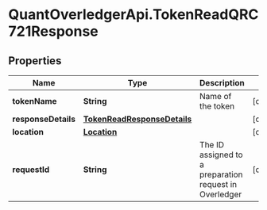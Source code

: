 # QuantOverledgerApi.TokenReadQRC721Response

## Properties

Name | Type | Description | Notes
------------ | ------------- | ------------- | -------------
**tokenName** | **String** | Name of the token | [optional] 
**responseDetails** | [**TokenReadResponseDetails**](TokenReadResponseDetails.md) |  | [optional] 
**location** | [**Location**](Location.md) |  | [optional] 
**requestId** | **String** | The ID assigned to a preparation request in Overledger | [optional] 


